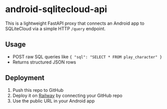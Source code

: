 # android-sqlitecloud-api

This is a lightweight FastAPI proxy that connects an Android app to SQLiteCloud via a simple HTTP `/query` endpoint.

## Usage

- POST raw SQL queries like `{ "sql": "SELECT * FROM play_character" }`
- Returns structured JSON rows

## Deployment

1. Push this repo to GitHub
2. Deploy it on [Railway](https://railway.app) by connecting your GitHub repo
3. Use the public URL in your Android app
